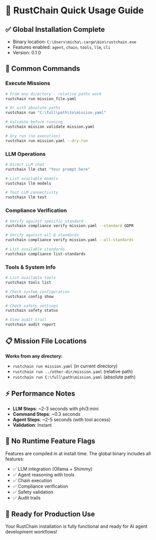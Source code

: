 # 🚀 RustChain Quick Usage Guide

## ✅ **Global Installation Complete**
- Binary location: `C:\Users\micha\.cargo\bin\rustchain.exe`
- Features enabled: `agent`, `chain`, `tools`, `llm`, `cli`
- Version: 0.1.0

## 🎯 **Common Commands**

### **Execute Missions**
```bash
# From any directory - relative paths work
rustchain run mission_file.yaml

# Or with absolute paths
rustchain run "C:\full\path\to\mission.yaml"

# Validate before running
rustchain mission validate mission.yaml

# Dry run (no execution)
rustchain run mission.yaml --dry-run
```

### **LLM Operations**
```bash
# Direct LLM chat
rustchain llm chat "Your prompt here"

# List available models
rustchain llm models

# Test LLM connectivity
rustchain llm test
```

### **Compliance Verification**
```bash
# Verify against specific standard
rustchain compliance verify mission.yaml --standard GDPR

# Verify against all 8 standards
rustchain compliance verify mission.yaml --all-standards

# List available standards
rustchain compliance list-standards
```

### **Tools & System Info**
```bash
# List available tools
rustchain tools list

# Check system configuration
rustchain config show

# Check safety settings
rustchain safety status

# View audit trail
rustchain audit report
```

## 📋 **Mission File Locations**

**Works from any directory:**
- `rustchain run mission.yaml` (in current directory)
- `rustchain run ../other-dir/mission.yaml` (relative path)
- `rustchain run C:\full\path\mission.yaml` (absolute path)

## ⚡ **Performance Notes**
- **LLM Steps**: ~2-3 seconds with phi3:mini
- **Command Steps**: ~0.3 seconds  
- **Agent Steps**: ~2-5 seconds (with tool access)
- **Validation**: Instant

## 🔧 **No Runtime Feature Flags**
Features are compiled in at install time. The global binary includes all features:
- ✅ LLM integration (Ollama + Shimmy)
- ✅ Agent reasoning with tools
- ✅ Chain execution
- ✅ Compliance verification
- ✅ Safety validation
- ✅ Audit trails

## 🎉 **Ready for Production Use**
Your RustChain installation is fully functional and ready for AI agent development workflows!